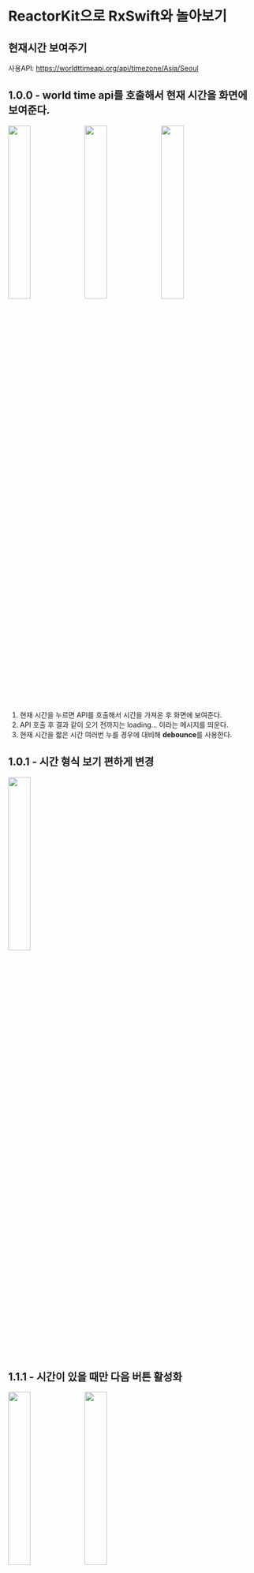 # ReactorKit으로 RxSwift와 놀아보기
## 현재시간 보여주기


사용API: https://worldttimeapi.org/api/timezone/Asia/Seoul

## 1.0.0 - world time api를 호출해서 현재 시간을 화면에 보여준다.

<img src = "https://user-images.githubusercontent.com/50232474/130097492-a78fa6e1-ae79-4c38-ae5f-c50e56db83ab.png" width = "30%" height = "30%"> <img src = "https://user-images.githubusercontent.com/50232474/130101074-aea6e167-63b6-407b-a5ac-8bef16a1ef72.png" width = "30%" height = "30%"> <img src = "https://user-images.githubusercontent.com/50232474/130097512-545c58a7-0605-4123-91c8-d47af08ad74a.png" width = "30%" height = "30%">

1. 현재 시간을 누르면 API를 호출해서 시간을 가져온 후 화면에 보여준다.
2. API 호출 후 결과 같이 오기 전까지는 loading... 이라는 메시지를 띄운다.
3. 현재 시간을 짧은 시간 여러번 누를 경우에 대비해 **debounce**를 사용한다.

## 1.0.1 - 시간 형식 보기 편하게 변경

<img src = "https://user-images.githubusercontent.com/50232474/130107357-8edd3bc1-9bff-4b4e-be1e-ad7a2ddba29c.png" width = "30%" height = "30%">

## 1.1.1 - 시간이 있을 때만 다음 버튼 활성화

<img src = "https://user-images.githubusercontent.com/50232474/130166847-c2ec9b1b-9ad6-4580-aafa-ff127ede3535.png" width = "30%" height = "30%"> <img src = "https://user-images.githubusercontent.com/50232474/130166854-ec070216-b759-4c9d-b19e-4237a3cbc3ca.png" width = "30%" height = "30%">

---

## 버전1 회고

1. ReactorKit
2. RxSwift
3. Moya

### 1. ReactorKit
처음에는 MVVM으로 RxSwift를 익혀보려고 했다. ReactorKit을 선택한 이유는 몇가지 있는데
  1. 명확한 템플릿이 없다.

    지금 프로젝트는 RxSwift를 익히기 위함이지 MVVM을 익히기 위함은 아니였다.
    그런점에서 자유도 높은 MVVM은 나를 헷깔리게 했다.
    예를들면 뷰에서 모델로 버튼 탭 이벤트를 전달할 때 rx로 바인딩을 해야하는 건지 
    그냥 원래 하던대로 addTarget 후 뷰모델에 있는 함수를 호출 하는건지...
    어떻게 하는게 맞는건지 혼란스러웠다.
    
  2. input, output 프로토콜보다 더 좋은게 있다.

    높은 자유도 때문에 어떻게 구현할지 모르고 있던 중
    뷰모델에 input과 output 프로토콜 만들어서 뷰모델을 구현하는 것을 보았다.
    이런 방식이라면 어느정도 명확한 템플릿이라고 생각이 들었고 MVVM으로 진행하면 되겠다고 판단했다.

    그러던중 ReactorKit을 알게되었는데...?
    Action과 State로 input output을 훌륭이 표현하고 있었고
    무엇보다도 enum으로 관리되어 좀 더 명확하다고 생각했다.
    
  3. 뷰 -> 리액터 단방향 흐름

    ReactorKit은 
    뷰 -> 리액터로 이벤트를 전달하고 
    리액터 -> 뷰로 값을 전달한다. 
    이런 단방향 흐름을 강제하는게 처음 학습하는 입장에서 자유도 높은 것보다 이게 편했다. 
    또 어떤 코드를 어디에 넣어야 할지 직관적으로 판단할 수 있겠다고 생각했다.
    
### 2. RxSwift
    RxSwift가 필요하다고 느낀 계기 중 하나는 debounce다.
    사내 테스트를 하면 버튼을 미친듯이 누르고 화면을 누르는건지 화면을 비비는건지 모를정도로 열심히 해주신다.
    그럴 때 뻗어버리는 내 작고 초라한 앱을 보면서 눈물을 흘리곤 했다.
    어떻게든 extension을 주워와서 debounce를 만들어내거나 로직을 만들기 쉽게 바꿔 달라고 조른 적도 있었다.
    그러다가 RxSwift에서 debounce를 한줄에 하는 걸보고 안할수가 없었다.
    결과는 대만족! 한줄에 이렇게 되는걸 보니 눈물이 난다. ㅠㅜ

    또한 시퀀스 데이터가 비동기로 전달이 되는것도 매력적이다.
    API를 호출하기 전에 loading을 보여주고 호출이 되면 값을 보여준다. 는 기능이
    너무 간결하게 구현할 수 있다.

### 3. Moya
    이것도 전부터 알고 있던 라이브러리인데 처음 써봤다.
    API를 호출하는 창구를 하나로 통합하는 역할을 하는데 사내에 적용하기엔 시간이 너무 오래 걸리고
    objc로 호출하는 API도 50% 이상이어서 포기했던 라이브러리다.
    Moya는 API를 호출 할때 필요한 정보를 enum으로 관래해준다.

    ReactorKit도 그렇고 Moya도 그렇고 enum을 정말 잘 쓴 라이브러리다...
    나는 왜 이렇게 못쓰고 있었을까 ㅠㅜ 갈길이 멀다.

---
시간을 보여주는 이번 버전1은 곰튀김님의 유튜브에서 참고했습니다.

https://www.youtube.com/watch?v=M58LqynqQHc

버전2에서는 테이블뷰를 만들어보겠습니다.
